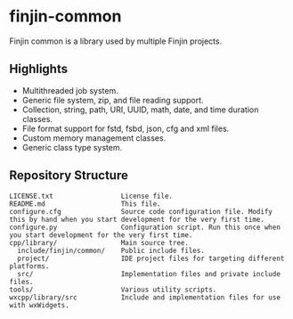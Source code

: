 # finjin-common
Finjin common is a library used by multiple Finjin projects.

## Highlights
* Multithreaded job system.
* Generic file system, zip, and file reading support.
* Collection, string, path, URI, UUID, math, date, and time duration classes.
* File format support for fstd, fsbd, json, cfg and xml files.
* Custom memory management classes.
* Generic class type system.

## Repository Structure
```
LICENSE.txt                 License file.
README.md                   This file.
configure.cfg               Source code configuration file. Modify this by hand when you start development for the very first time.
configure.py                Configuration script. Run this once when you start development for the very first time.
cpp/library/                Main source tree.
  include/finjin/common/    Public include files.
  project/                  IDE project files for targeting different platforms.
  src/                      Implementation files and private include files.
tools/                      Various utility scripts.
wxcpp/library/src           Include and implementation files for use with wxWidgets.
```
